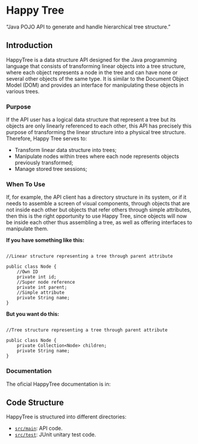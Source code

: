 
# Happy Tree

“Java POJO API to generate and handle hierarchical tree structure.”


## Introduction

HappyTree is a data structure API designed for the Java programming 
language that consists of transforming linear objects into a tree 
structure, where each object represents a node in the tree and can 
have none or several other objects of the same type. It is similar 
to the Document Object Model (DOM) and provides an interface for 
manipulating these objects in various trees.

### Purpose

If the API user has a logical data structure that represent a tree 
but its objects are only linearly referenced to each other, this 
API has precisely this purpose of transforming the linear structure 
into a physical tree structure. Therefore, Happy Tree serves to:

<ul>
<li>Transform linear data structure into trees;</li>
<li>Manipulate nodes within trees where each node represents objects
 previously transformed;</li>
<li>Manage stored tree sessions;</li>
</ul>

### When To Use

If, for example, the API client has a directory structure in its 
system, or if it needs to assemble a screen of visual components, 
through objects that are not inside each other but objects that 
refer others through simple attributes, then this is the right 
opportunity to use Happy Tree, since objects will now be inside 
each other thus assembling a tree, as well as offering interfaces 
to manipulate them.

<p><b>If you have something like this:</b></p>
<code>
//Linear structure representing a tree through parent attribute<br/>
public class Node {  
	//Own ID  
	private int id;  
	//Super node reference  
	private int parent;  
	//Simple attribute  
	private String name;  
}  
</code>
<p><b>But you want do this:</b></p>
<code>
//Tree structure representing a tree through parent attribute<br/>
public class Node {  
	private Collection&lt;Node&gt; children;  
	private String name;  
}  
</code>

### Documentation

The oficial HappyTree documentation is in:

## Code Structure

HappyTree is structured into different directories:

- [`src/main`](./src/main): API code.
- [`src/test`](./src/test): JUnit unitary test code.
